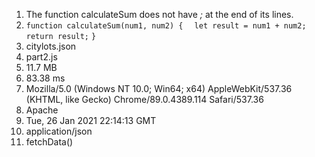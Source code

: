 1. The function calculateSum does not have *;* at the end of its lines.
2. `function calculateSum(num1, num2) {`
   `  let result = num1 + num2;`
   `  return result;`
   `}`
3. citylots.json
4. part2.js
5. 11.7 MB
6. 83.38 ms
7. Mozilla/5.0 (Windows NT 10.0; Win64; x64) AppleWebKit/537.36 (KHTML, like Gecko) Chrome/89.0.4389.114 Safari/537.36
8. Apache
9. Tue, 26 Jan 2021 22:14:13 GMT
10. application/json
11. fetchData()
